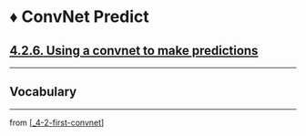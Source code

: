# ♦️ ConvNet Predict

## [**4.2.6.** Using a convnet to make predictions](https://livebook.manning.com/book/deep-learning-with-javascript/chapter-4/94)

---

## **Vocabulary**

---
from [[_4-2-first-convnet]]

[//begin]: # "Autogenerated link references for markdown compatibility"
[_4-2-first-convnet]: _4-2-first-convnet.md "♦️ First ConvNet"
[//end]: # "Autogenerated link references"